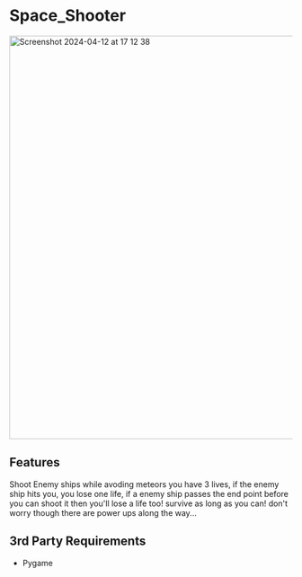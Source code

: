 # Space_Shooter
<img width="718" alt="Screenshot 2024-04-12 at 17 12 38" src="https://github.com/fish13467/Space_Shooter/assets/166812677/1978d960-a83b-442b-97c3-b946651a5a66">

## Features 
Shoot Enemy ships while avoding meteors you have 3 lives, if the enemy ship hits you, you lose one life, if a enemy ship passes the end point before you can shoot it then you'll lose a life too! survive as long as you can! don't worry though there are power ups along the way...

## 3rd Party Requirements 
- Pygame
